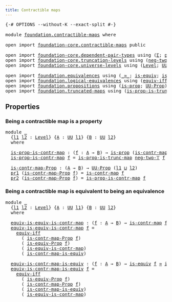 ```yaml
---
title: Contractible maps
---
```


<pre class="Agda"><a id="43" class="Symbol">{-#</a> <a id="47" class="Keyword">OPTIONS</a> <a id="55" class="Pragma">--without-K</a> <a id="67" class="Pragma">--exact-split</a> <a id="81" class="Symbol">#-}</a>

<a id="86" class="Keyword">module</a> <a id="93" href="foundation.contractible-maps.html" class="Module">foundation.contractible-maps</a> <a id="122" class="Keyword">where</a>

<a id="129" class="Keyword">open</a> <a id="134" class="Keyword">import</a> <a id="141" href="foundation-core.contractible-maps.html" class="Module">foundation-core.contractible-maps</a> <a id="175" class="Keyword">public</a>

<a id="183" class="Keyword">open</a> <a id="188" class="Keyword">import</a> <a id="195" href="foundation-core.dependent-pair-types.html" class="Module">foundation-core.dependent-pair-types</a> <a id="232" class="Keyword">using</a> <a id="238" class="Symbol">(</a><a id="239" href="foundation-core.dependent-pair-types.html#515" class="Record">Σ</a><a id="240" class="Symbol">;</a> <a id="242" href="foundation-core.dependent-pair-types.html#588" class="InductiveConstructor">pair</a><a id="246" class="Symbol">;</a> <a id="248" href="foundation-core.dependent-pair-types.html#605" class="Field">pr1</a><a id="251" class="Symbol">;</a> <a id="253" href="foundation-core.dependent-pair-types.html#617" class="Field">pr2</a><a id="256" class="Symbol">)</a>
<a id="258" class="Keyword">open</a> <a id="263" class="Keyword">import</a> <a id="270" href="foundation-core.truncation-levels.html" class="Module">foundation-core.truncation-levels</a> <a id="304" class="Keyword">using</a> <a id="310" class="Symbol">(</a><a id="311" href="foundation-core.truncation-levels.html#416" class="InductiveConstructor">neg-two-𝕋</a><a id="320" class="Symbol">)</a>
<a id="322" class="Keyword">open</a> <a id="327" class="Keyword">import</a> <a id="334" href="foundation-core.universe-levels.html" class="Module">foundation-core.universe-levels</a> <a id="366" class="Keyword">using</a> <a id="372" class="Symbol">(</a><a id="373" href="Agda.Primitive.html#597" class="Postulate">Level</a><a id="378" class="Symbol">;</a> <a id="380" href="foundation-core.universe-levels.html#235" class="Primitive">UU</a><a id="382" class="Symbol">;</a> <a id="384" href="Agda.Primitive.html#810" class="Primitive Operator">_⊔_</a><a id="387" class="Symbol">)</a>

<a id="390" class="Keyword">open</a> <a id="395" class="Keyword">import</a> <a id="402" href="foundation.equivalences.html" class="Module">foundation.equivalences</a> <a id="426" class="Keyword">using</a> <a id="432" class="Symbol">(</a><a id="433" href="foundation-core.equivalences.html#1621" class="Function Operator">_≃_</a><a id="436" class="Symbol">;</a> <a id="438" href="foundation-core.equivalences.html#1556" class="Function">is-equiv</a><a id="446" class="Symbol">;</a> <a id="448" href="foundation.equivalences.html#12310" class="Function">is-equiv-Prop</a><a id="461" class="Symbol">)</a>
<a id="463" class="Keyword">open</a> <a id="468" class="Keyword">import</a> <a id="475" href="foundation.logical-equivalences.html" class="Module">foundation.logical-equivalences</a> <a id="507" class="Keyword">using</a> <a id="513" class="Symbol">(</a><a id="514" href="foundation-core.logical-equivalences.html#1678" class="Function">equiv-iff</a><a id="523" class="Symbol">)</a>
<a id="525" class="Keyword">open</a> <a id="530" class="Keyword">import</a> <a id="537" href="foundation.propositions.html" class="Module">foundation.propositions</a> <a id="561" class="Keyword">using</a> <a id="567" class="Symbol">(</a><a id="568" href="foundation-core.propositions.html#1309" class="Function">is-prop</a><a id="575" class="Symbol">;</a> <a id="577" href="foundation-core.propositions.html#1393" class="Function">UU-Prop</a><a id="584" class="Symbol">)</a>
<a id="586" class="Keyword">open</a> <a id="591" class="Keyword">import</a> <a id="598" href="foundation.truncated-maps.html" class="Module">foundation.truncated-maps</a> <a id="624" class="Keyword">using</a> <a id="630" class="Symbol">(</a><a id="631" href="foundation.truncated-maps.html#806" class="Function">is-prop-is-trunc-map</a><a id="651" class="Symbol">)</a>
</pre>
## Properties

### Being a contractible map is a property

<pre class="Agda"><a id="725" class="Keyword">module</a> <a id="732" href="foundation.contractible-maps.html#732" class="Module">_</a>
  <a id="736" class="Symbol">{</a><a id="737" href="foundation.contractible-maps.html#737" class="Bound">l1</a> <a id="740" href="foundation.contractible-maps.html#740" class="Bound">l2</a> <a id="743" class="Symbol">:</a> <a id="745" href="Agda.Primitive.html#597" class="Postulate">Level</a><a id="750" class="Symbol">}</a> <a id="752" class="Symbol">{</a><a id="753" href="foundation.contractible-maps.html#753" class="Bound">A</a> <a id="755" class="Symbol">:</a> <a id="757" href="foundation-core.universe-levels.html#235" class="Primitive">UU</a> <a id="760" href="foundation.contractible-maps.html#737" class="Bound">l1</a><a id="762" class="Symbol">}</a> <a id="764" class="Symbol">{</a><a id="765" href="foundation.contractible-maps.html#765" class="Bound">B</a> <a id="767" class="Symbol">:</a> <a id="769" href="foundation-core.universe-levels.html#235" class="Primitive">UU</a> <a id="772" href="foundation.contractible-maps.html#740" class="Bound">l2</a><a id="774" class="Symbol">}</a>
  <a id="778" class="Keyword">where</a>
  
  <a id="789" href="foundation.contractible-maps.html#789" class="Function">is-prop-is-contr-map</a> <a id="810" class="Symbol">:</a> <a id="812" class="Symbol">(</a><a id="813" href="foundation.contractible-maps.html#813" class="Bound">f</a> <a id="815" class="Symbol">:</a> <a id="817" href="foundation.contractible-maps.html#753" class="Bound">A</a> <a id="819" class="Symbol">→</a> <a id="821" href="foundation.contractible-maps.html#765" class="Bound">B</a><a id="822" class="Symbol">)</a> <a id="824" class="Symbol">→</a> <a id="826" href="foundation-core.propositions.html#1309" class="Function">is-prop</a> <a id="834" class="Symbol">(</a><a id="835" href="foundation-core.contractible-maps.html#1477" class="Function">is-contr-map</a> <a id="848" href="foundation.contractible-maps.html#813" class="Bound">f</a><a id="849" class="Symbol">)</a>
  <a id="853" href="foundation.contractible-maps.html#789" class="Function">is-prop-is-contr-map</a> <a id="874" href="foundation.contractible-maps.html#874" class="Bound">f</a> <a id="876" class="Symbol">=</a> <a id="878" href="foundation.truncated-maps.html#806" class="Function">is-prop-is-trunc-map</a> <a id="899" href="foundation-core.truncation-levels.html#416" class="InductiveConstructor">neg-two-𝕋</a> <a id="909" href="foundation.contractible-maps.html#874" class="Bound">f</a>

  <a id="914" href="foundation.contractible-maps.html#914" class="Function">is-contr-map-Prop</a> <a id="932" class="Symbol">:</a> <a id="934" class="Symbol">(</a><a id="935" href="foundation.contractible-maps.html#753" class="Bound">A</a> <a id="937" class="Symbol">→</a> <a id="939" href="foundation.contractible-maps.html#765" class="Bound">B</a><a id="940" class="Symbol">)</a> <a id="942" class="Symbol">→</a> <a id="944" href="foundation-core.propositions.html#1393" class="Function">UU-Prop</a> <a id="952" class="Symbol">(</a><a id="953" href="foundation.contractible-maps.html#737" class="Bound">l1</a> <a id="956" href="Agda.Primitive.html#810" class="Primitive Operator">⊔</a> <a id="958" href="foundation.contractible-maps.html#740" class="Bound">l2</a><a id="960" class="Symbol">)</a>
  <a id="964" href="foundation-core.dependent-pair-types.html#605" class="Field">pr1</a> <a id="968" class="Symbol">(</a><a id="969" href="foundation.contractible-maps.html#914" class="Function">is-contr-map-Prop</a> <a id="987" href="foundation.contractible-maps.html#987" class="Bound">f</a><a id="988" class="Symbol">)</a> <a id="990" class="Symbol">=</a> <a id="992" href="foundation-core.contractible-maps.html#1477" class="Function">is-contr-map</a> <a id="1005" href="foundation.contractible-maps.html#987" class="Bound">f</a>
  <a id="1009" href="foundation-core.dependent-pair-types.html#617" class="Field">pr2</a> <a id="1013" class="Symbol">(</a><a id="1014" href="foundation.contractible-maps.html#914" class="Function">is-contr-map-Prop</a> <a id="1032" href="foundation.contractible-maps.html#1032" class="Bound">f</a><a id="1033" class="Symbol">)</a> <a id="1035" class="Symbol">=</a> <a id="1037" href="foundation.contractible-maps.html#789" class="Function">is-prop-is-contr-map</a> <a id="1058" href="foundation.contractible-maps.html#1032" class="Bound">f</a>
</pre>
### Being a contractible map is equivalent to being an equivalence

<pre class="Agda"><a id="1141" class="Keyword">module</a> <a id="1148" href="foundation.contractible-maps.html#1148" class="Module">_</a>
  <a id="1152" class="Symbol">{</a><a id="1153" href="foundation.contractible-maps.html#1153" class="Bound">l1</a> <a id="1156" href="foundation.contractible-maps.html#1156" class="Bound">l2</a> <a id="1159" class="Symbol">:</a> <a id="1161" href="Agda.Primitive.html#597" class="Postulate">Level</a><a id="1166" class="Symbol">}</a> <a id="1168" class="Symbol">{</a><a id="1169" href="foundation.contractible-maps.html#1169" class="Bound">A</a> <a id="1171" class="Symbol">:</a> <a id="1173" href="foundation-core.universe-levels.html#235" class="Primitive">UU</a> <a id="1176" href="foundation.contractible-maps.html#1153" class="Bound">l1</a><a id="1178" class="Symbol">}</a> <a id="1180" class="Symbol">{</a><a id="1181" href="foundation.contractible-maps.html#1181" class="Bound">B</a> <a id="1183" class="Symbol">:</a> <a id="1185" href="foundation-core.universe-levels.html#235" class="Primitive">UU</a> <a id="1188" href="foundation.contractible-maps.html#1156" class="Bound">l2</a><a id="1190" class="Symbol">}</a>
  <a id="1194" class="Keyword">where</a>
  
  <a id="1205" href="foundation.contractible-maps.html#1205" class="Function">equiv-is-equiv-is-contr-map</a> <a id="1233" class="Symbol">:</a> <a id="1235" class="Symbol">(</a><a id="1236" href="foundation.contractible-maps.html#1236" class="Bound">f</a> <a id="1238" class="Symbol">:</a> <a id="1240" href="foundation.contractible-maps.html#1169" class="Bound">A</a> <a id="1242" class="Symbol">→</a> <a id="1244" href="foundation.contractible-maps.html#1181" class="Bound">B</a><a id="1245" class="Symbol">)</a> <a id="1247" class="Symbol">→</a> <a id="1249" href="foundation-core.contractible-maps.html#1477" class="Function">is-contr-map</a> <a id="1262" href="foundation.contractible-maps.html#1236" class="Bound">f</a> <a id="1264" href="foundation-core.equivalences.html#1621" class="Function Operator">≃</a> <a id="1266" href="foundation-core.equivalences.html#1556" class="Function">is-equiv</a> <a id="1275" href="foundation.contractible-maps.html#1236" class="Bound">f</a>
  <a id="1279" href="foundation.contractible-maps.html#1205" class="Function">equiv-is-equiv-is-contr-map</a> <a id="1307" href="foundation.contractible-maps.html#1307" class="Bound">f</a> <a id="1309" class="Symbol">=</a>
    <a id="1315" href="foundation-core.logical-equivalences.html#1678" class="Function">equiv-iff</a>
      <a id="1331" class="Symbol">(</a> <a id="1333" href="foundation.contractible-maps.html#914" class="Function">is-contr-map-Prop</a> <a id="1351" href="foundation.contractible-maps.html#1307" class="Bound">f</a><a id="1352" class="Symbol">)</a>
      <a id="1360" class="Symbol">(</a> <a id="1362" href="foundation.equivalences.html#12310" class="Function">is-equiv-Prop</a> <a id="1376" href="foundation.contractible-maps.html#1307" class="Bound">f</a><a id="1377" class="Symbol">)</a>
      <a id="1385" class="Symbol">(</a> <a id="1387" href="foundation-core.contractible-maps.html#2380" class="Function">is-equiv-is-contr-map</a><a id="1408" class="Symbol">)</a>
      <a id="1416" class="Symbol">(</a> <a id="1418" href="foundation-core.contractible-maps.html#3861" class="Function">is-contr-map-is-equiv</a><a id="1439" class="Symbol">)</a>

  <a id="1444" href="foundation.contractible-maps.html#1444" class="Function">equiv-is-contr-map-is-equiv</a> <a id="1472" class="Symbol">:</a> <a id="1474" class="Symbol">(</a><a id="1475" href="foundation.contractible-maps.html#1475" class="Bound">f</a> <a id="1477" class="Symbol">:</a> <a id="1479" href="foundation.contractible-maps.html#1169" class="Bound">A</a> <a id="1481" class="Symbol">→</a> <a id="1483" href="foundation.contractible-maps.html#1181" class="Bound">B</a><a id="1484" class="Symbol">)</a> <a id="1486" class="Symbol">→</a> <a id="1488" href="foundation-core.equivalences.html#1556" class="Function">is-equiv</a> <a id="1497" href="foundation.contractible-maps.html#1475" class="Bound">f</a> <a id="1499" href="foundation-core.equivalences.html#1621" class="Function Operator">≃</a> <a id="1501" href="foundation-core.contractible-maps.html#1477" class="Function">is-contr-map</a> <a id="1514" href="foundation.contractible-maps.html#1475" class="Bound">f</a>
  <a id="1518" href="foundation.contractible-maps.html#1444" class="Function">equiv-is-contr-map-is-equiv</a> <a id="1546" href="foundation.contractible-maps.html#1546" class="Bound">f</a> <a id="1548" class="Symbol">=</a>
    <a id="1554" href="foundation-core.logical-equivalences.html#1678" class="Function">equiv-iff</a>
      <a id="1570" class="Symbol">(</a> <a id="1572" href="foundation.equivalences.html#12310" class="Function">is-equiv-Prop</a> <a id="1586" href="foundation.contractible-maps.html#1546" class="Bound">f</a><a id="1587" class="Symbol">)</a>
      <a id="1595" class="Symbol">(</a> <a id="1597" href="foundation.contractible-maps.html#914" class="Function">is-contr-map-Prop</a> <a id="1615" href="foundation.contractible-maps.html#1546" class="Bound">f</a><a id="1616" class="Symbol">)</a>
      <a id="1624" class="Symbol">(</a> <a id="1626" href="foundation-core.contractible-maps.html#3861" class="Function">is-contr-map-is-equiv</a><a id="1647" class="Symbol">)</a>
      <a id="1655" class="Symbol">(</a> <a id="1657" href="foundation-core.contractible-maps.html#2380" class="Function">is-equiv-is-contr-map</a><a id="1678" class="Symbol">)</a>
</pre>